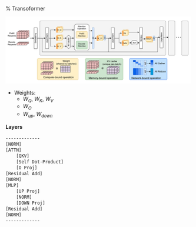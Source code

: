 % Transoformer

![image_2025-06-11-17-10-35](../../../docs/WikiImage/image_2025-06-11-17-10-35.png)

- Weights:
    - $W_{Q}$, $W_{K}$, $W_{V}$
    - $W_{O}$
    - $W_{up}$, $W_{down}$

__Layers__

```
-------------
[NORM]
[ATTN]
    [QKV]
    [Self Dot-Product]
    [O Proj]
[Residual Add]
[NORM]
[MLP]
    [UP Proj]
    [NORM]
    [DOWN Proj]
[Residual Add]
[NORM]
-------------
```
